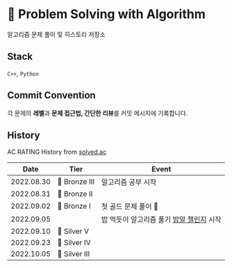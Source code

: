# 🦾 Problem Solving with Algorithm
알고리즘 문제 풀이 및 히스토리 저장소


## Stack
`C++`, `Python`

## Commit Convention
각 문제의 **레벨**과 **문제 접근법, 간단한 리뷰**를 커밋 메시지에 기록합니다.

## History
AC RATING History from [solved.ac](https://solved.ac/profile/jssong/history)

|Date|Tier|Event|
|---|---|---|
|2022.08.30|🥉 Bronze III|알고리즘 공부 시작
|2022.08.31|🥉 Bronze II|
|2022.09.02|🥉 Bronze I|첫 골드 문제 풀이 🙌|
|2022.09.05| |밥 먹듯이 알고리즘 풀기 [밥알 챌린지](https://github.com/Likelion-Inha-10/BAP-AL-Challenge) 시작|
|2022.09.10|🥈 Silver V|
|2022.09.23|🥈 Silver IV|
|2022.10.05|🥈 Silver III|
